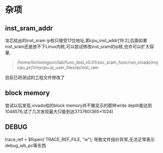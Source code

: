 # 杂项

## inst_sram_addr

龙芯给出的inst_sram ip核只接受17位地址,即cpu_inst_addr[19:2],后面如果inst_sram还是放不下Linux内核,可以尝试修改inst_sram的ip核,也许可以扩大容量.
>/home/lin/loongson/lab/func_test_v0.01/soc_sram_func/run_vivado/mycpu_prj1/mycpu.ip_user_files/ip/inst_ram

目前已将测试的工程文件修改了

## block memory

尝试以后发现,vivado给的block memory并不像显示的那样write depth能达到1048576,试了几次发现最大只能到达373760(365×1024)

## DEBUG

trace_ref = $fopen(`TRACE_REF_FILE, "w");
导致文件指针异常,无法正常表示debug_wb_pc等东西
